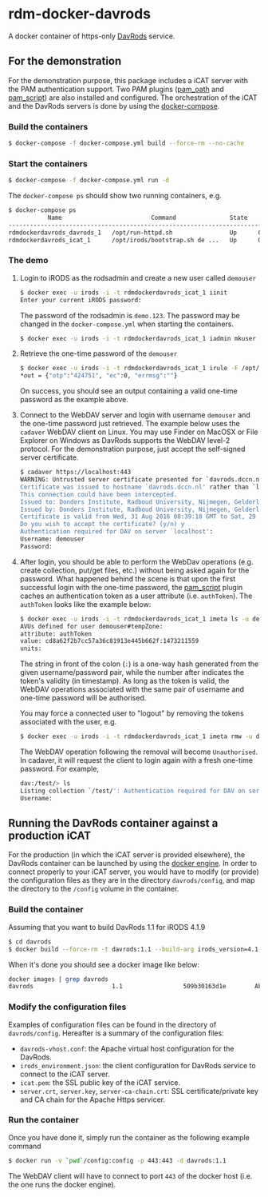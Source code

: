 # rdm-docker-davrods

A docker container of https-only [DavRods](https://github.com/UtrechtUniversity/davrods) service.

## For the demonstration

For the demonstration purpose, this package includes a iCAT server with the PAM authentication support.  Two PAM plugins ([pam_oath](http://www.nongnu.org/oath-toolkit/pam_oath.html) and [pam_script](https://github.com/jeroennijhof/pam_script)) are also installed and configured.  The orchestration of the iCAT and the DavRods servers is done by using the [docker-compose](https://docs.docker.com/compose/).

### Build the containers

```bash
$ docker-compose -f docker-compose.yml build --force-rm --no-cache
```

### Start the containers

```bash
$ docker-compose -f docker-compose.yml run -d
```

The `docker-compose ps` should show two running containers, e.g.

```bash
$ docker-compose ps
           Name                         Command               State           Ports          
--------------------------------------------------------------------------------------------
rdmdockerdavrods_davrods_1   /opt/run-httpd.sh                Up      0.0.0.0:443->443/tcp   
rdmdockerdavrods_icat_1      /opt/irods/bootstrap.sh de ...   Up      0.0.0.0:1247->1247/tcp 
```

### The demo

1. Login to iRODS as the rodsadmin and create a new user called `demouser` 

    ```bash
    $ docker exec -u irods -i -t rdmdockerdavrods_icat_1 iinit
    Enter your current iRODS password:
    ```

    The password of the rodsadmin is `demo.123`.  The password may be changed in the `docker-compose.yml` when starting the containers.

    ```bash
    $ docker exec -u irods -i -t rdmdockerdavrods_icat_1 iadmin mkuser demouser rodsuser
    ```
    
2. Retrieve the one-time password of the `demouser`

    ```bash
    $ docker exec -u irods -i -t rdmdockerdavrods_icat_1 irule -F /opt/irods/getUserNextHOTP.r '*userName="demouser"'
    *out = {"otp":"424751", "ec":0, "errmsg":""}
    ```
    
    On success, you should see an output containing a valid one-time password as the example above.
    
3. Connect to the WebDAV server and login with username `demouser` and the one-time password just retrieved.  The example below uses the `cadaver` WebDAV client on Linux. You may use Finder on MacOSX or File Explorer on Windows as DavRods supports the WebDAV level-2 protocol.  For the demonstration purpose, just accept the self-signed server certificate.

    ```bash
    $ cadaver https://localhost:443
    WARNING: Untrusted server certificate presented for `davrods.dccn.nl':
    Certificate was issued to hostname `davrods.dccn.nl' rather than `localhost'
    This connection could have been intercepted.
    Issued to: Donders Institute, Radboud University, Nijmegen, Gelderland, NL
    Issued by: Donders Institute, Radboud University, Nijmegen, Gelderland, NL
    Certificate is valid from Wed, 31 Aug 2016 08:39:18 GMT to Sat, 29 Aug 2026 08:39:18 GMT
    Do you wish to accept the certificate? (y/n) y
    Authentication required for DAV on server `localhost':
    Username: demouser
    Password: 
    ```
    
4. After login, you should be able to perform the WebDav operations (e.g. create collection, put/get files, etc.) without being asked again for the password.  What happened behind the scene is that upon the first successful login with the one-time password, the [pam_script](https://github.com/jeroennijhof/pam_script) plugin caches an authentication token as a user attribute (i.e. `authToken`).  The `authToken` looks like the example below:

    ```bash
    $ docker exec -u irods -i -t rdmdockerdavrods_icat_1 imeta ls -u demouser
    AVUs defined for user demouser#tempZone:
    attribute: authToken
    value: cd8a62f2b7cc57a36c81913e445b662f:1473211559
    units: 
    ```

    The string in front of the colon (`:`) is a one-way hash generated from the given username/password pair, while the number after indicates the token's validity (in timestamp).  As long as the token is valid, the WebDAV operations associated with the same pair of username and one-time password will be authorised.
    
    You may force a connected user to "logout" by removing the tokens associated with the user, e.g.
     
    ```bash
    $ docker exec -u irods -i -t rdmdockerdavrods_icat_1 imeta rmw -u demouser authToken %
    ```
    
    The WebDAV operation following the removal will become `Unauthorised`.  In cadaver, it will request the client to login again with a fresh one-time password.  For example,
    
    ```bash
    dav:/test/> ls
    Listing collection `/test/': Authentication required for DAV on server `localhost':
    Username:
    ```

## Running the DavRods container against a production iCAT

For the production (in which the iCAT server is provided elsewhere), the DavRods container can be launched by using the [docker engine](https://www.docker.com/products/docker-engine).  In order to connect properly to your iCAT server, you would have to modify (or provide) the configuration files as they are in the directory `davrods/config`, and map the directory to the `/config` volume in the container.

### Build the container

Assuming that you want to build DavRods 1.1 for iRODS 4.1.9 

```bash
$ cd davrods
$ docker build --force-rm -t davrods:1.1 --build-arg irods_version=4.1.9 --build-arg davrods_github_tag=1.1 --build-arg davrods_version=1.1.0 .
```

When it's done you should see a docker image like below:

```bash
docker images | grep davrods
davrods                      1.1                 509b30163d1e        About a minute ago   583.2 MB
```

### Modify the configuration files

Examples of configuration files can be found in the directory of `davrods/config`.  Hereafter is a summary of the configuration files:

- `davrods-vhost.conf`: the Apache virtual host configuration for the DavRods.
- `irods_environment.json`: the client configuration for DavRods service to connect to the iCAT server.
- `icat.pem`: the SSL public key of the iCAT service.
- `server.crt`, `server.key`, `server-ca-chain.crt`: SSL certificate/private key and CA chain for the Apache Https servicer.

### Run the container

Once you have done it, simply run the container as the following example command

```bash
$ docker run -v `pwd`/config:config -p 443:443 -d davrods:1.1
```

The WebDAV client will have to connect to port `443` of the docker host (i.e. the one runs the docker engine).